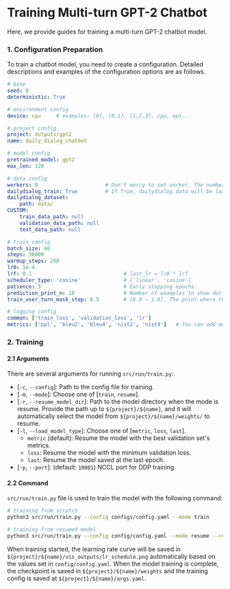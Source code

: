 # Training Multi-turn GPT-2 Chatbot
Here, we provide guides for training a multi-turn GPT-2 chatbot model.

### 1. Configuration Preparation
To train a chatbot model, you need to create a configuration.
Detailed descriptions and examples of the configuration options are as follows.

```yaml
# base
seed: 0
deterministic: True

# environment config
device: cpu     # examples: [0], [0,1], [1,2,3], cpu, mps... 

# project config
project: outputs/gpt2
name: daily_dialog_chatbot

# model config
pretrained_model: gpt2
max_len: 128

# data config
workers: 0                      # Don't worry to set worker. The number of workers will be set automatically according to the batch size.
dailydialog_train: True         # If True, dailydialog data will be loaded automatically.
dailydialog_dataset:
    path: data/
CUSTOM:
    train_data_path: null
    validation_data_path: null
    test_data_path: null

# train config
batch_size: 60
steps: 30000
warmup_steps: 200
lr0: 1e-4
lrf: 0.1                              # last_lr = lr0 * lrf
scheduler_type: 'cosine'              # ['linear', 'cosine']
patience: 5                           # Early stopping epochs.
prediction_print_n: 10                # Number of examples to show during inference.
train_user_turn_mask_step: 0.5        # [0.0 ~ 1.0], The point where the labels that masked even turns (user turns, e.g., 0, 2, 4, ... turns) are being trained.

# logging config
common: ['train_loss', 'validation_loss', 'lr']
metrics: ['ppl', 'bleu2', 'bleu4', 'nist2', 'nist4']   # You can add more metrics after implements metric validation codes
```


### 2. Training
#### 2.1 Arguments
There are several arguments for running `src/run/train.py`:
* [`-c`, `--config`]: Path to the config file for training.
* [`-m`, `--mode`]: Choose one of [`train`, `resume`].
* [`-r`, `--resume_model_dir`]: Path to the model directory when the mode is resume. Provide the path up to `${project}/${name}`, and it will automatically select the model from `${project}/${name}/weights/` to resume.
* [`-l`, `--load_model_type`]: Choose one of [`metric`, `loss`, `last`].
    * `metric` (default): Resume the model with the best validation set's metrics.
    * `loss`: Resume the model with the minimum validation loss.
    * `last`: Resume the model saved at the last epoch.
* [`-p`, `--port`]: (default: `10001`) NCCL port for DDP training.


#### 2.2 Command
`src/run/train.py` file is used to train the model with the following command:
```bash
# training from scratch
python3 src/run/train.py --config configs/config.yaml --mode train

# training from resumed model
python3 src/run/train.py --config config/config.yaml --mode resume --resume_model_dir ${project}/${name}
```

When training started, the learning rate curve will be saved in `${project}/${name}/vis_outputs/lr_schedule.png` automatically based on the values set in `config/config.yaml`.
When the model training is complete, the checkpoint is saved in `${project}/${name}/weights` and the training config is saved at `${project}/${name}/args.yaml`.